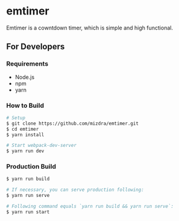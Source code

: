 # emtimer
Emtimer is a cowntdown timer, which is simple and high functional.

## For Developers

### Requirements
- Node.js
- npm
- yarn

### How to Build
```bash
# Setup
$ git clone https://github.com/mizdra/emtimer.git
$ cd emtimer
$ yarn install

# Start webpack-dev-server
$ yarn run dev
```

### Production Build
```bash
$ yarn run build

# If necessary, you can serve production following:
$ yarn run serve

# Following command equals `yarn run build && yarn run serve`:
$ yarn run start
```
